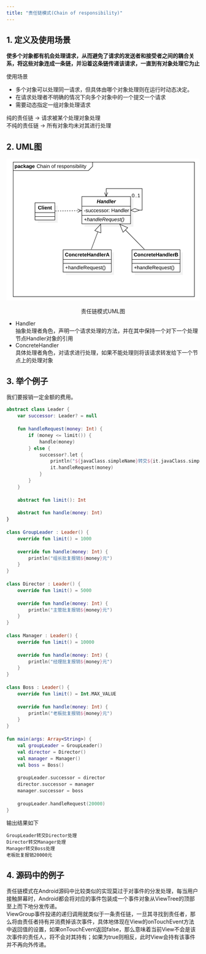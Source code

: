 ```yaml
---
title: "责任链模式(Chain of responsibility)"
---
```


## 1. 定义及使用场景

**使多个对象都有机会处理请求，从而避免了请求的发送者和接受者之间的耦合关系，将这些对象连成一条链，并沿着这条链传递该请求，一直到有对象处理它为止**

使用场景  

- 多个对象可以处理同一请求，但具体由哪个对象处理则在运行时动态决定。
- 在请求处理者不明确的情况下向多个对象中的一个提交一个请求
- 需要动态指定一组对象处理请求

纯的责任链 -> 请求被某个处理对象处理  
不纯的责任链 -> 所有对象均未对其进行处理

## 2. UML图

![责任链模式UML图](/assets/images/design-pattern/chain-of-responsibility.png)  
<center>责任链模式UML图</center>

- Handler  
  抽象处理者角色，声明一个请求处理的方法，并在其中保持一个对下一个处理节点Handler对象的引用
- ConcreteHandler  
  具体处理者角色，对请求进行处理，如果不能处理则将该请求转发给下一个节点上的处理对象

## 3. 举个例子
我们要报销一定金额的费用。

```kotlin
abstract class Leader {
    var successor: Leader? = null

    fun handleRequest(money: Int) {
        if (money <= limit()) {
            handle(money)
        } else {
            successor?.let {
                println("${javaClass.simpleName}转交${it.javaClass.simpleName}处理")
                it.handleRequest(money)
            }
        }
    }

    abstract fun limit(): Int

    abstract fun handle(money: Int)
}

class GroupLeader : Leader() {
    override fun limit() = 1000

    override fun handle(money: Int) {
        println("组长批复报销${money}元")
    }
}

class Director : Leader() {
    override fun limit() = 5000

    override fun handle(money: Int) {
        println("主管批复报销${money}元")
    }
}

class Manager : Leader() {
    override fun limit() = 10000

    override fun handle(money: Int) {
        println("经理批复报销${money}元")
    }
}

class Boss : Leader() {
    override fun limit() = Int.MAX_VALUE

    override fun handle(money: Int) {
        println("老板批复报销${money}元")
    }
}

fun main(args: Array<String>) {
    val groupLeader = GroupLeader()
    val director = Director()
    val manager = Manager()
    val boss = Boss()

    groupLeader.successor = director
    director.successor = manager
    manager.successor = boss

    groupLeader.handleRequest(20000)
}
```

输出结果如下
```text
GroupLeader转交Director处理
Director转交Manager处理
Manager转交Boss处理
老板批复报销20000元
```

## 4. 源码中的例子

责任链模式在Android源码中比较类似的实现莫过于对事件的分发处理，每当用户接触屏幕时，Android都会将对应的事件包装成一个事件对象从ViewTree的顶部至上而下地分发传递。  
ViewGroup事件投递的递归调用就类似于一条责任链，一旦其寻找到责任者，那么将由责任者持有并消费掉该次事件，具体地体现在View的onTouchEvent方法中返回值的设置，如果onTouchEvent返回false，那么意味着当前View不会是该次事件的责任人，将不会对其持有；如果为true则相反，此时View会持有该事件并不再向外传递。